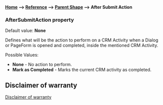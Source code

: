 __[Home](/) --> [Reference](/ref)  -->  [Parent Shape](javascript:history.back()) --> After Submit Action__

### AfterSubmitAction property
Default value: **None**

Defines what will be the action to perform on a CRM Activity when a Dialog or
PageForm is opened and completed, inside the mentioned CRM Activity.

Possible Values:
* **None** - No action to perform.
* **Mark as Completed** - Marks the current CRM activity as completed.


## Disclaimer of warranty

[Disclaimer of warranty](../../guides/common/DisclaimerOfWarranty.md)